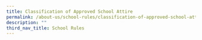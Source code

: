 ```yaml
---
title: Classification of Approved School Attire
permalink: /about-us/school-rules/classification-of-approved-school-attire/
description: ""
third_nav_title: School Rules
---
```

